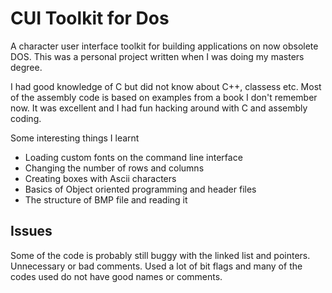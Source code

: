 # CUI Toolkit for Dos

A character user interface toolkit for building applications on now obsolete DOS. This was a personal project written when I was doing my masters degree.

I had good knowledge of C but did not know about C++, classess etc. Most of the assembly code is based on examples from a book I don't remember now. It was excellent and I had fun hacking around with C and assembly coding.

Some interesting things I learnt

- Loading custom fonts on the command line interface
- Changing the number of rows and columns
- Creating boxes with Ascii characters
- Basics of Object oriented programming and header files
- The structure of BMP file and reading it

## Issues

Some of the code is probably still buggy with the linked list and pointers. Unnecessary or bad comments. Used a lot of bit flags and many of the codes used do not have good names or comments.

